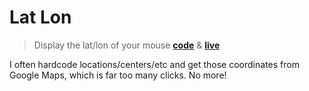 # Lat Lon

> Display the lat/lon of your mouse **[code](/index.html)** & **[live](https://mpayson.github.io/lat-lon/)**

I often hardcode locations/centers/etc and get those coordinates from Google Maps, which is far too many clicks. No more!